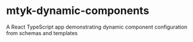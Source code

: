 # mtyk-dynamic-components
A React TypeScript app demonstrating dynamic component configuration from schemas and templates
